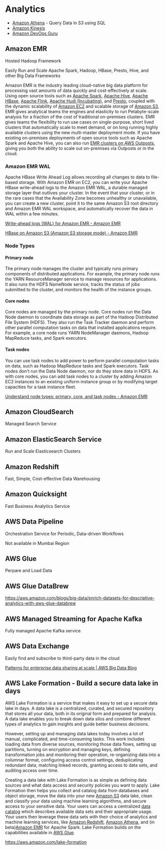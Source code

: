 # Analytics

- [Amazon Athena](cloud/aws/analytics/amazon-athena.md) - Query Data in S3 using SQL
- [Amazon Kinesis](cloud/aws/analytics/amazon-kinesis.md)
- [Amazon DevOps Guru](cloud/aws/analytics/amazon-devops-guru.md)

## Amazon EMR

Hosted Hadoop Framework

Easily Run and Scale Apache Spark, Hadoop, HBase, Presto, Hive, and other Big Data Frameworks

Amazon EMR is the industry leading cloud-native big data platform for processing vast amounts of data quickly and cost-effectively at scale. Using open source tools such as [Apache Spark](https://aws.amazon.com/emr/features/spark/), [Apache Hive](https://aws.amazon.com/emr/features/hive/), [Apache HBase](https://aws.amazon.com/emr/features/hbase/), [Apache Flink](https://aws.amazon.com/blogs/big-data/use-apache-flink-on-amazon-emr/), [Apache Hudi (Incubating)](https://aws.amazon.com/emr/features/hudi/), and [Presto](https://aws.amazon.com/emr/features/presto/), coupled with the dynamic scalability of [Amazon EC2](https://aws.amazon.com/ec2/) and scalable storage of [Amazon S3](https://aws.amazon.com/s3/), EMR gives analytical teams the engines and elasticity to run Petabyte-scale analysis for a fraction of the cost of traditional on-premises clusters. EMR gives teams the flexibility to run use cases on single-purpose, short lived clusters that automatically scale to meet demand, or on long running highly available clusters using the new multi-master deployment mode. If you have existing on-premises deployments of open source tools such as Apache Spark and Apache Hive, you can also run [EMR clusters on AWS Outposts](https://aws.amazon.com/emr/features/outposts/), giving you both the ability to scale out on-premises via Outposts or in the cloud.

### Amazon EMR WAL

Apache HBase Write Ahead Log allows recording all changes to data to file-based storage. With Amazon EMR on EC2, you can write your Apache HBase write-ahead logs to the Amazon EMR WAL, a durable managed storage layer that outlives your cluster. In the event that your cluster, or in the rare cases that the Availability Zone becomes unhealthy or unavailable, you can create a new cluster, point it to the same Amazon S3 root directory and Amazon EMR WAL workspace, and automatically recover the data in WAL within a few minutes.

[Write-ahead logs (WAL) for Amazon EMR - Amazon EMR](https://docs.aws.amazon.com/emr/latest/ReleaseGuide/emr-hbase-wal.html)

[HBase on Amazon S3 (Amazon S3 storage mode) - Amazon EMR](https://docs.aws.amazon.com/emr/latest/ReleaseGuide/emr-hbase-s3.html)

### Node Types

#### Primary node

The primary node manages the cluster and typically runs primary components of distributed applications. For example, the primary node runs the YARN ResourceManager service to manage resources for applications. It also runs the HDFS NameNode service, tracks the status of jobs submitted to the cluster, and monitors the health of the instance groups.

#### Core nodes

Core nodes are managed by the primary node. Core nodes run the Data Node daemon to coordinate data storage as part of the Hadoop Distributed File System (HDFS). They also run the Task Tracker daemon and perform other parallel computation tasks on data that installed applications require. For example, a core node runs YARN NodeManager daemons, Hadoop MapReduce tasks, and Spark executors.

#### Task nodes

You can use task nodes to add power to perform parallel computation tasks on data, such as Hadoop MapReduce tasks and Spark executors. Task nodes don't run the Data Node daemon, nor do they store data in HDFS. As with core nodes, you can add task nodes to a cluster by adding Amazon EC2 instances to an existing uniform instance group or by modifying target capacities for a task instance fleet.

[Understand node types: primary, core, and task nodes - Amazon EMR](https://docs.aws.amazon.com/emr/latest/ManagementGuide/emr-master-core-task-nodes.html)

## Amazon CloudSearch

Managed Search Service

## Amazon ElasticSearch Service

Run and Scale Elasticsearch Clusters

## Amazon Redshift

Fast, Simple, Cost-effective Data Warehousing

## Amazon Quicksight

Fast Business Analytics Service

## AWS Data Pipeline

Orchestration Service for Periodic, Data-driven Workflows

Not available in Mumbai Region

## AWS Glue

Perpare and Load Data

## AWS Glue DataBrew

https://aws.amazon.com/blogs/big-data/enrich-datasets-for-descriptive-analytics-with-aws-glue-databrew

## AWS Managed Streaming for Apache Kafka

Fully managed Apache Kafka service

## AWS Data Exchange

Easily find and subscribe to third-party data in the cloud

[Patterns for enterprise data sharing at scale | AWS Big Data Blog](https://aws.amazon.com/blogs/big-data/patterns-for-enterprise-data-sharing-at-scale/)

## AWS Lake Formation - Build a secure data lake in days

AWS Lake Formation is a service that makes it easy to set up a secure data lake in days. A data lake is a centralized, curated, and secured repository that stores all your data, both in its original form and prepared for analysis. A data lake enables you to break down data silos and combine different types of analytics to gain insights and guide better business decisions.

However, setting up and managing data lakes today involves a lot of manual, complicated, and time-consuming tasks. This work includes loading data from diverse sources, monitoring those data flows, setting up partitions, turning on encryption and managing keys, defining transformation jobs and monitoring their operation, re-organizing data into a columnar format, configuring access control settings, deduplicating redundant data, matching linked records, granting access to data sets, and auditing access over time.

Creating a data lake with Lake Formation is as simple as defining data sources and what data access and security policies you want to apply. Lake Formation then helps you collect and catalog data from databases and object storage, move the data into your new [Amazon S3](https://aws.amazon.com/s3/) data lake, clean and classify your data using machine learning algorithms, and secure access to your sensitive data. Your users can access a centralized [data catalog](https://aws.amazon.com/glue/faqs/#AWS_Glue_Data_Catalog/) which describes available data sets and their appropriate usage. Your users then leverage these data sets with their choice of analytics and machine learning services, like [Amazon Redshift](https://aws.amazon.com/redshift/), [Amazon Athena](https://aws.amazon.com/athena/), and (in beta)[Amazon EMR](https://aws.amazon.com/emr/) for Apache Spark. Lake Formation builds on the capabilities available in [AWS Glue](https://aws.amazon.com/glue/).

https://aws.amazon.com/lake-formation
